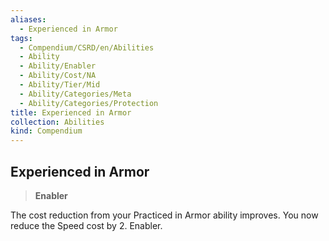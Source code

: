```yaml
---
aliases:
  - Experienced in Armor
tags:
  - Compendium/CSRD/en/Abilities
  - Ability
  - Ability/Enabler
  - Ability/Cost/NA
  - Ability/Tier/Mid
  - Ability/Categories/Meta
  - Ability/Categories/Protection
title: Experienced in Armor
collection: Abilities
kind: Compendium
---
```

## Experienced in Armor  
>**Enabler**
  
The cost reduction from your Practiced in Armor ability improves. You now reduce the Speed cost by 2. Enabler.